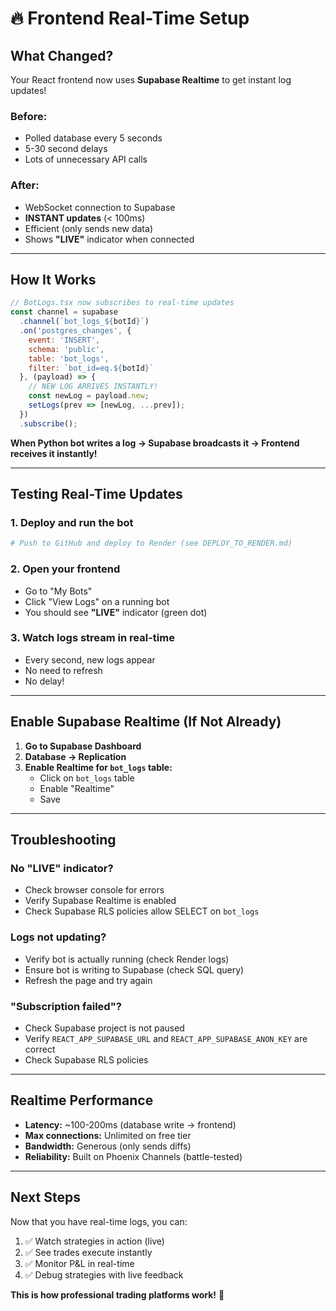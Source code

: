 # 🔥 Frontend Real-Time Setup

## **What Changed?**

Your React frontend now uses **Supabase Realtime** to get instant log updates!

### **Before:**
- Polled database every 5 seconds
- 5-30 second delays
- Lots of unnecessary API calls

### **After:**
- WebSocket connection to Supabase
- **INSTANT updates** (< 100ms)
- Efficient (only sends new data)
- Shows **"LIVE"** indicator when connected

---

## **How It Works**

```javascript
// BotLogs.tsx now subscribes to real-time updates
const channel = supabase
  .channel(`bot_logs_${botId}`)
  .on('postgres_changes', {
    event: 'INSERT',
    schema: 'public',
    table: 'bot_logs',
    filter: `bot_id=eq.${botId}`
  }, (payload) => {
    // NEW LOG ARRIVES INSTANTLY!
    const newLog = payload.new;
    setLogs(prev => [newLog, ...prev]);
  })
  .subscribe();
```

**When Python bot writes a log → Supabase broadcasts it → Frontend receives it instantly!**

---

## **Testing Real-Time Updates**

### **1. Deploy and run the bot**
```bash
# Push to GitHub and deploy to Render (see DEPLOY_TO_RENDER.md)
```

### **2. Open your frontend**
- Go to "My Bots"
- Click "View Logs" on a running bot
- You should see **"LIVE"** indicator (green dot)

### **3. Watch logs stream in real-time**
- Every second, new logs appear
- No need to refresh
- No delay!

---

## **Enable Supabase Realtime (If Not Already)**

1. **Go to Supabase Dashboard**
2. **Database → Replication**
3. **Enable Realtime for `bot_logs` table:**
   - Click on `bot_logs` table
   - Enable "Realtime"
   - Save

---

## **Troubleshooting**

### **No "LIVE" indicator?**
- Check browser console for errors
- Verify Supabase Realtime is enabled
- Check Supabase RLS policies allow SELECT on `bot_logs`

### **Logs not updating?**
- Verify bot is actually running (check Render logs)
- Ensure bot is writing to Supabase (check SQL query)
- Refresh the page and try again

### **"Subscription failed"?**
- Check Supabase project is not paused
- Verify `REACT_APP_SUPABASE_URL` and `REACT_APP_SUPABASE_ANON_KEY` are correct
- Check Supabase RLS policies

---

## **Realtime Performance**

- **Latency:** ~100-200ms (database write → frontend)
- **Max connections:** Unlimited on free tier
- **Bandwidth:** Generous (only sends diffs)
- **Reliability:** Built on Phoenix Channels (battle-tested)

---

## **Next Steps**

Now that you have real-time logs, you can:
1. ✅ Watch strategies in action (live)
2. ✅ See trades execute instantly
3. ✅ Monitor P&L in real-time
4. ✅ Debug strategies with live feedback

**This is how professional trading platforms work!** 🚀

